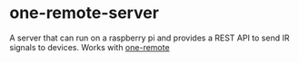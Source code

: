 # one-remote-server
A server that can run on a raspberry pi and provides a REST API to send IR signals to devices. Works with [one-remote](https://github.com/rajatsehgal/one-remote)
